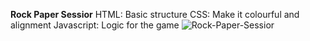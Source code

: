 **Rock Paper Sessior**
HTML: Basic structure
CSS: Make it colourful and alignment
Javascript: Logic for the game
![Rock-Paper-Sessior](https://github.com/user-attachments/assets/f807f203-9519-473f-86b2-2e9b2bdfb7ce)
